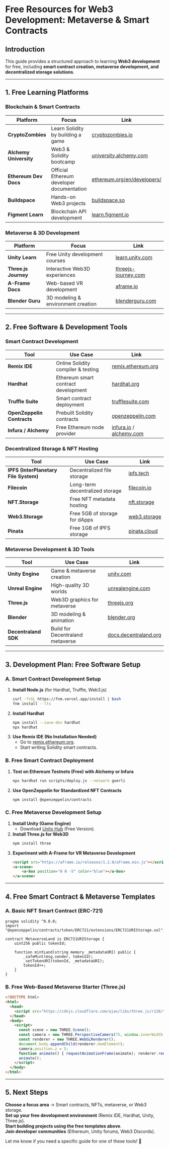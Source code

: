 
# Free Resources for Web3 Development: Metaverse & Smart Contracts

## **Introduction**
This guide provides a structured approach to learning **Web3 development** for free, including **smart contract creation, metaverse development, and decentralized storage solutions**.

---

## **1. Free Learning Platforms**
### **Blockchain & Smart Contracts**
| Platform | Focus | Link |
|----------|-------|------|
| **CryptoZombies** | Learn Solidity by building a game | [cryptozombies.io](https://cryptozombies.io/) |
| **Alchemy University** | Web3 & Solidity bootcamp | [university.alchemy.com](https://university.alchemy.com) |
| **Ethereum Dev Docs** | Official Ethereum developer documentation | [ethereum.org/en/developers/](https://ethereum.org/en/developers/) |
| **Buildspace** | Hands-on Web3 projects | [buildspace.so](https://buildspace.so) |
| **Figment Learn** | Blockchain API development | [learn.figment.io](https://learn.figment.io/) |

### **Metaverse & 3D Development**
| Platform | Focus | Link |
|----------|-------|------|
| **Unity Learn** | Free Unity development courses | [learn.unity.com](https://learn.unity.com/) |
| **Three.js Journey** | Interactive Web3D experiences | [threejs-journey.com](https://threejs-journey.com/) |
| **A-Frame Docs** | Web-based VR development | [aframe.io](https://aframe.io/) |
| **Blender Guru** | 3D modeling & environment creation | [blenderguru.com](https://www.blenderguru.com/) |

---

## **2. Free Software & Development Tools**
### **Smart Contract Development**
| Tool | Use Case | Link |
|------|---------|------|
| **Remix IDE** | Online Solidity compiler & testing | [remix.ethereum.org](https://remix.ethereum.org/) |
| **Hardhat** | Ethereum smart contract development | [hardhat.org](https://hardhat.org/) |
| **Truffle Suite** | Smart contract deployment | [trufflesuite.com](https://trufflesuite.com/) |
| **OpenZeppelin Contracts** | Prebuilt Solidity contracts | [openzeppelin.com](https://openzeppelin.com/) |
| **Infura / Alchemy** | Free Ethereum node provider | [infura.io](https://infura.io/) / [alchemy.com](https://www.alchemy.com/) |

### **Decentralized Storage & NFT Hosting**
| Tool | Use Case | Link |
|------|---------|------|
| **IPFS (InterPlanetary File System)** | Decentralized file storage | [ipfs.tech](https://ipfs.tech/) |
| **Filecoin** | Long-term decentralized storage | [filecoin.io](https://filecoin.io/) |
| **NFT.Storage** | Free NFT metadata hosting | [nft.storage](https://nft.storage/) |
| **Web3.Storage** | Free 5GB of storage for dApps | [web3.storage](https://web3.storage/) |
| **Pinata** | Free 1GB of IPFS storage | [pinata.cloud](https://pinata.cloud/) |

### **Metaverse Development & 3D Tools**
| Tool | Use Case | Link |
|------|---------|------|
| **Unity Engine** | Game & metaverse creation | [unity.com](https://unity.com/) |
| **Unreal Engine** | High-quality 3D worlds | [unrealengine.com](https://www.unrealengine.com/) |
| **Three.js** | Web3D graphics for metaverse | [threejs.org](https://threejs.org/) |
| **Blender** | 3D modeling & animation | [blender.org](https://www.blender.org/) |
| **Decentraland SDK** | Build for Decentraland metaverse | [docs.decentraland.org](https://docs.decentraland.org/) |

---

## **3. Development Plan: Free Software Setup**
### **A. Smart Contract Development Setup**
1. **Install Node.js** (for Hardhat, Truffle, Web3.js)
   ```sh
   curl -fsSL https://fnm.vercel.app/install | bash
   fnm install --lts
   ```
2. **Install Hardhat**
   ```sh
   npm install --save-dev hardhat
   npx hardhat
   ```
3. **Use Remix IDE (No Installation Needed)**
   - Go to [remix.ethereum.org](https://remix.ethereum.org/).
   - Start writing Solidity smart contracts.

### **B. Free Smart Contract Deployment**
1. **Test on Ethereum Testnets (Free) with Alchemy or Infura**
   ```sh
   npx hardhat run scripts/deploy.js --network goerli
   ```
2. **Use OpenZeppelin for Standardized NFT Contracts**
   ```sh
   npm install @openzeppelin/contracts
   ```

### **C. Free Metaverse Development Setup**
1. **Install Unity (Game Engine)**
   - Download [Unity Hub](https://unity.com/download) (Free Version).
2. **Install Three.js for Web3D**
   ```sh
   npm install three
   ```
3. **Experiment with A-Frame for VR Metaverse Development**
   ```html
   <script src="https://aframe.io/releases/1.2.0/aframe.min.js"></script>
   <a-scene>
       <a-box position="0 0 -5" color="blue"></a-box>
   </a-scene>
   ```

---

## **4. Free Smart Contract & Metaverse Templates**
### **A. Basic NFT Smart Contract (ERC-721)**
```solidity
pragma solidity ^0.8.0;
import "@openzeppelin/contracts/token/ERC721/extensions/ERC721URIStorage.sol";

contract MetaverseLand is ERC721URIStorage {
    uint256 public tokenId;

    function mintLand(string memory _metadataURI) public {
        _safeMint(msg.sender, tokenId);
        _setTokenURI(tokenId, _metadataURI);
        tokenId++;
    }
}
```

### **B. Free Web-Based Metaverse Starter (Three.js)**
```html
<!DOCTYPE html>
<html>
  <head>
    <script src="https://cdnjs.cloudflare.com/ajax/libs/three.js/r128/three.min.js"></script>
  </head>
  <body>
    <script>
      const scene = new THREE.Scene();
      const camera = new THREE.PerspectiveCamera(75, window.innerWidth / window.innerHeight, 0.1, 1000);
      const renderer = new THREE.WebGLRenderer();
      document.body.appendChild(renderer.domElement);
      camera.position.z = 5;
      function animate() { requestAnimationFrame(animate); renderer.render(scene, camera); }
      animate();
    </script>
  </body>
</html>
```

---

## **5. Next Steps**
 **Choose a focus area** → Smart contracts, NFTs, metaverse, or Web3 storage.  
 **Set up your free development environment** (Remix IDE, Hardhat, Unity, Three.js).  
 **Start building projects using the free templates above**.  
 **Join developer communities** (Ethereum, Unity forums, Web3 Discords).  

Let me know if you need a specific guide for one of these tools! 🚀
